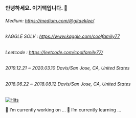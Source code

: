 ### 안녕하세요. 이기택입니다. 👋

###### Medium: https://medium.com/@gitaeklee/

###### kAGGLE SOLV : https://www.kaggle.com/coolfamily77
###### Leetcode : https://leetcode.com/coolfamily77/

###### 2019.12.21 ~ 2020.03.10 Davis/San Jose, CA, United States 
###### 2018.06.22 ~ 2018.08.12 Davis/San Jose, CA, United States

[![Hits](https://hits.seeyoufarm.com/api/count/incr/badge.svg?url=https%3A%2F%2Fgithub.com%2FLeeGitaek)](https://hits.seeyoufarm.com)

 🔭 I’m currently working on ...
 🌱 I’m currently learning ...
